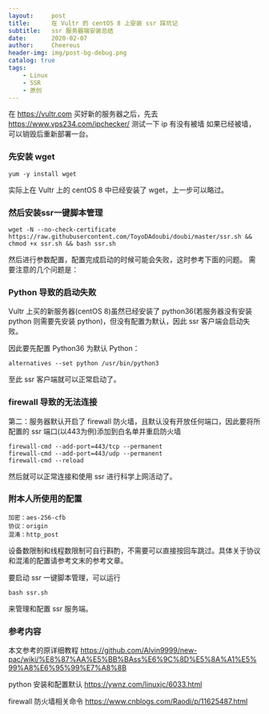```yaml
---
layout:     post
title:      在 Vultr 的 centOS 8 上安装 ssr 踩坑记
subtitle:   ssr 服务器端安装总结
date:       2020-02-07
author:     Cheereus
header-img: img/post-bg-debug.png
catalog: true
tags:
    - Linux
    - SSR
    - 原创
---
```


在 <https://vultr.com> 买好新的服务器之后，先去 <https://www.vps234.com/ipchecker/> 测试一下 ip 有没有被墙
如果已经被墙，可以销毁后重新部署一台。

### 先安装 wget

```shell
yum -y install wget
```

实际上在 Vultr 上的 centOS 8 中已经安装了 wget，上一步可以略过。

### 然后安装ssr一键脚本管理

```shell
wget -N --no-check-certificate https://raw.githubusercontent.com/ToyoDAdoubi/doubi/master/ssr.sh && chmod +x ssr.sh && bash ssr.sh
```

然后进行参数配置，配置完成启动的时候可能会失败，这时参考下面的问题。
需要注意的几个问题是：

### Python 导致的启动失败

Vultr 上买的新服务器(centOS 8)虽然已经安装了 python36(若服务器没有安装 python 则需要先安装 python)，但没有配置为默认，因此 ssr 客户端会启动失败。

因此要先配置 Python36 为默认 Python：

```shell
alternatives --set python /usr/bin/python3
```

至此 ssr 客户端就可以正常启动了。

### firewall 导致的无法连接

第二：服务器默认开启了 firewall 防火墙，且默认没有开放任何端口，因此要将所配置的 ssr 端口(以443为例)添加到白名单并重启防火墙

```shell
firewall-cmd --add-port=443/tcp --permanent
firewall-cmd --add-port=443/udp --permanent
firewall-cmd --reload
```

然后就可以正常连接和使用 ssr 进行科学上网活动了。

### 附本人所使用的配置

```shell
加密：aes-256-cfb
协议：origin
混淆：http_post
```

设备数限制和线程数限制可自行斟酌，不需要可以直接按回车跳过。具体关于协议和混淆的配置请参考文末的参考文章。

要启动 ssr 一键脚本管理，可以运行

```shell
bash ssr.sh
```

来管理和配置 ssr 服务端。

### 参考内容

本文参考的原详细教程 <https://github.com/Alvin9999/new-pac/wiki/%E8%87%AA%E5%BB%BAss%E6%9C%8D%E5%8A%A1%E5%99%A8%E6%95%99%E7%A8%8B>

python 安装和配置默认 <https://ywnz.com/linuxjc/6033.html>

firewall 防火墙相关命令 <https://www.cnblogs.com/Raodi/p/11625487.html>
